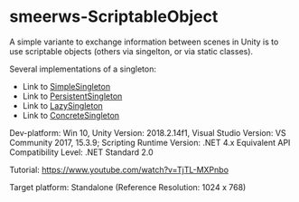 # smeerws-ScriptableObject

A simple variante to exchange information between scenes in Unity is to use scriptable objects (others via singelton, or via static classes).

Several implementations of a singleton: 
+ Link to [SimpleSingleton](https://github.com/HS-Teaching/smeerws-SimpleSingleton)
+ Link to [PersistentSingleton](https://github.com/HS-Teaching/smeerws-PersistentSingleton)
+ Link to [LazySingleton](https://github.com/HS-Teaching/smeerws-LazySingleton)
+ Link to [ConcreteSingleton](https://github.com/HS-Teaching/smeerws-ConcreteSingleton)

Dev-platform: Win 10, Unity Version: 2018.2.14f1, Visual Studio Version: VS Community 2017, 15.3.9;
Scripting Runtime Version: .NET 4.x Equivalent
API Compatibility Level: .NET Standard 2.0

Tutorial:
https://www.youtube.com/watch?v=TjTL-MXPnbo

Target platform: Standalone (Reference Resolution: 1024 x 768)
